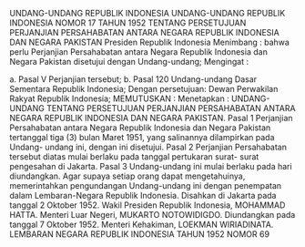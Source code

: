  UNDANG-UNDANG REPUBLIK INDONESIA UNDANG-UNDANG REPUBLIK INDONESIA NOMOR 17 TAHUN 1952 TENTANG PERSETUJUAN PERJANJIAN PERSAHABATAN ANTARA NEGARA REPUBLIK INDONESIA DAN NEGARA PAKISTAN Presiden Republik Indonesia
Menimbang :
 bahwa perlu Perjanjian Persahabatan antara Negara Republik Indonesia dan Negara Pakistan disetujui dengan Undang-undang;
Mengingat :

a. Pasal V Perjanjian tersebut;
b. Pasal 120 Undang-undang Dasar Sementara Republik Indonesia; Dengan persetujuan: Dewan Perwakilan Rakyat Republik Indonesia;
MEMUTUSKAN :
 Menetapkan : UNDANG-UNDANG TENTANG PERSETUJUAN PERJANJIAN PERSAHABATAN ANTARA NEGARA REPUBLIK INDONESIA DAN NEGARA PAKISTAN.
Pasal 1
Perjanjian Persahabatan antara Negara Republik Indonesia dan Negara Pakistan tertanggal tiga (3) bulan Maret 1951, yang salinannya dilampirkan pada Undang- undang ini, dengan ini disetujui.
Pasal 2
Perjanjian Persahabatan tersebut diatas mulai berlaku pada tanggal pertukaran surat- surat pengesahan di Jakarta.
Pasal 3
Undang-undang ini mulai berlaku pada hari diundangkan. Agar supaya setiap orang dapat mengetahuinya, memerintahkan pengundangan Undang-undang ini dengan penempatan dalam Lembaran-Negara Republik Indonesia. Disahkan di Jakarta pada tanggal 2 Oktober 1952. Wakil Presiden Republik Indonesia, MOHAMMAD HATTA. Menteri Luar Negeri, MUKARTO NOTOWIDIGDO. Diundangkan pada tanggal 7 Oktober 1952. Menteri Kehakiman, LOEKMAN WIRIADINATA. LEMBARAN NEGARA REPUBLIK INDONESIA TAHUN 1952 NOMOR 69